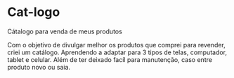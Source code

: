 # Cat-logo
Cátalogo para venda de meus produtos

Com o objetivo de divulgar melhor os produtos que comprei para revender, criei um catálogo.
Aprendendo a adaptar para 3 tipos de telas, computador, tablet e celular. Além de ter deixado facíl para
manutenção, caso entre produto novo ou saia.
